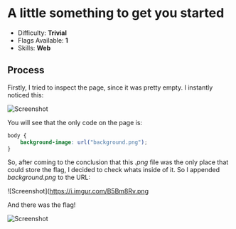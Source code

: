 # A little something to get you started

* Difficulty: **Trivial**
* Flags Available: **1**
* Skills: **Web**

## Process

Firstly, I tried to inspect the page, since it was pretty empty. I instantly noticed this:  

![Screenshot](https://i.imgur.com/B5Bm8Rv.png)  

You will see that the only code on the page is:  

```CSS
body {
	background-image: url("background.png");
}
```  

So, after coming to the conclusion that this *.png* file was the only place that could store the flag, I decided to check whats inside of it. So I appended *background.png* to the URL:  

![Screenshot](https://i.imgur.com/B5Bm8Rv.png

And there was the flag!  

![Screenshot](https://i.imgur.com/AQudvJb.png)
